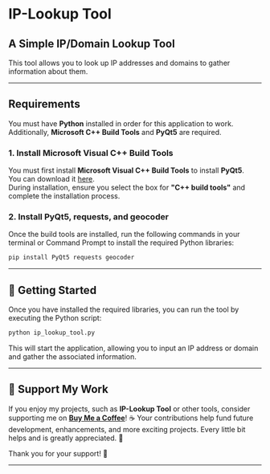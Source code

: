 
# IP-Lookup Tool

## A Simple IP/Domain Lookup Tool

This tool allows you to look up IP addresses and domains to gather information about them.

---

## Requirements

You must have **Python** installed in order for this application to work. Additionally, **Microsoft C++ Build Tools** and **PyQt5** are required.

### 1. Install **Microsoft Visual C++ Build Tools**

You must first install **Microsoft Visual C++ Build Tools** to install **PyQt5**.  
You can download it [here](https://visualstudio.microsoft.com/visual-cpp-build-tools/).  
During installation, ensure you select the box for **"C++ build tools"** and complete the installation process.

### 2. Install **PyQt5**, **requests**, and **geocoder**

Once the build tools are installed, run the following commands in your terminal or Command Prompt to install the required Python libraries:

```bash
pip install PyQt5 requests geocoder
```

---

## 🚀 Getting Started

Once you have installed the required libraries, you can run the tool by executing the Python script:

```bash
python ip_lookup_tool.py
```

This will start the application, allowing you to input an IP address or domain and gather the associated information.

---

## 💙 Support My Work

If you enjoy my projects, such as **IP-Lookup Tool** or other tools, consider supporting me on **[Buy Me a Coffee](https://buymeacoffee.com/phxnkpxaya)**! ☕️ Your contributions help fund future development, enhancements, and more exciting projects. Every little bit helps and is greatly appreciated. 🙏

Thank you for your support! 💙

---
